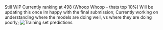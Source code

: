 Still WIP
Currently ranking at 498 (Whoop Whoop - thats top 10%)
Will be updating this once Im happy with the final submission;
Currently working on understanding where the models are doing well, vs where they are doing poorly;
![Training set predictions](https://github.com/HeleneLvS/KaggleHousing2/assets/161077731/a0e2b5d6-dad0-44c2-b37e-5ec08239431f)
